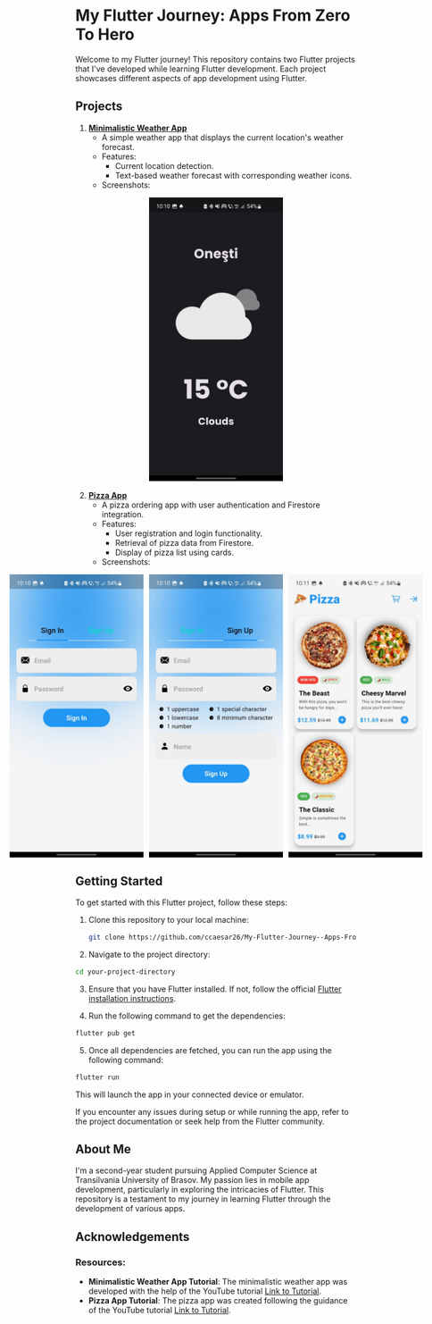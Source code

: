 # My Flutter Journey: Apps From Zero To Hero

Welcome to my Flutter journey! This repository contains two Flutter projects that I've developed while learning Flutter development. Each project showcases different aspects of app development using Flutter.

## Projects

1. [**Minimalistic Weather App**](minimalistic_weather_app)
   - A simple weather app that displays the current location's weather forecast.
   - Features:
     - Current location detection.
     - Text-based weather forecast with corresponding weather icons.
   - Screenshots:
 
<p align="center">
  <img src="images/weather.jpg" alt="Welcome page" width="240px"/>
</p>
  
2. [**Pizza App**](pizza_app)
   - A pizza ordering app with user authentication and Firestore integration.
   - Features:
     - User registration and login functionality.
     - Retrieval of pizza data from Firestore.
     - Display of pizza list using cards.
   - Screenshots:
<p align="center" style="display: flex; justify-content: center;">
    <img src="images/signin.jpg" alt="Image 1" style="margin-right: 10px; width: 240px;">
    <img src="images/signup.jpg" alt="Image 2" style="margin-right: 10px; width: 240px;">
    <img src="images/pizza.jpg" alt="Image 4" style="width: 240px;">
</p>

## Getting Started

To get started with this Flutter project, follow these steps:

1. Clone this repository to your local machine:

   ```bash
   git clone https://github.com/ccaesar26/My-Flutter-Journey--Apps-From-Zero-To-Hero.git
   ```

2. Navigate to the project directory:

```bash
cd your-project-directory
```

3. Ensure that you have Flutter installed. If not, follow the official [Flutter installation instructions](https://docs.flutter.dev/get-started/install).
  
4. Run the following command to get the dependencies:

```bash
flutter pub get
```

5. Once all dependencies are fetched, you can run the app using the following command:

```bash
flutter run
```

This will launch the app in your connected device or emulator.

If you encounter any issues during setup or while running the app, refer to the project documentation or seek help from the Flutter community.

## About Me

I'm a second-year student pursuing Applied Computer Science at Transilvania University of Brasov. My passion lies in mobile app development, particularly in exploring the intricacies of Flutter. This repository is a testament to my journey in learning Flutter through the development of various apps.

## Acknowledgements

### Resources:
- **Minimalistic Weather App Tutorial**: The minimalistic weather app was developed with the help of the YouTube tutorial [Link to Tutorial](https://www.youtube.com/watch?v=yLtpMqvMgdY).
- **Pizza App Tutorial**: The pizza app was created following the guidance of the YouTube tutorial [Link to Tutorial](https://www.youtube.com/watch?v=MQ1_wPyVLVc&t=6695s).
